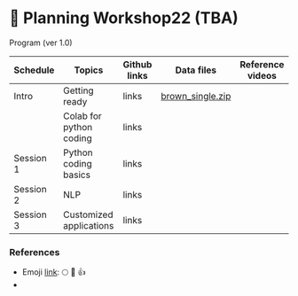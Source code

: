 # 🦖 Planning Workshop22 (TBA)

Program (ver 1.0)

| Schedule | Topics | Github links | Data files | Reference videos |
|----------|--------|--------------|------------|-----------|
| Intro | Getting ready | links | [brown_single.zip](https://github.com/MK316/workshop22/blob/main/data/brown_single.zip)    |  |
|           | Colab for python coding | links |     |  |
| Session 1 | Python coding basics | links |     |   |
| Session 2 | NLP | links |     |   |
| Session 3 | Customized applications | links |     |   |


### References

* Emoji [link](https://gist.github.com/rxaviers/7360908): :full_moon:  :pray:  :thumbsup:  
* 
